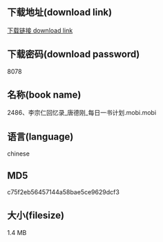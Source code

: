 ## 下载地址(download link)
[下载链接 download link](https://voluble-croquembouche-d321dc.netlify.app/?s=2486%E3%80%81%E6%9D%8E%E5%AE%97%E4%BB%81%E5%9B%9E%E5%BF%86%E5%BD%95_%E5%94%90%E5%BE%B7%E5%88%9A_%E6%AF%8F%E6%97%A5%E4%B8%80%E4%B9%A6%E8%AE%A1%E5%88%92.mobi)

## 下载密码(download password)
8078

## 名称(book name)
2486、李宗仁回忆录_唐德刚_每日一书计划.mobi.mobi

## 语言(language)
chinese

## MD5
c75f2eb56457144a58bae5ce9629dcf3

## 大小(filesize)
1.4 MB
